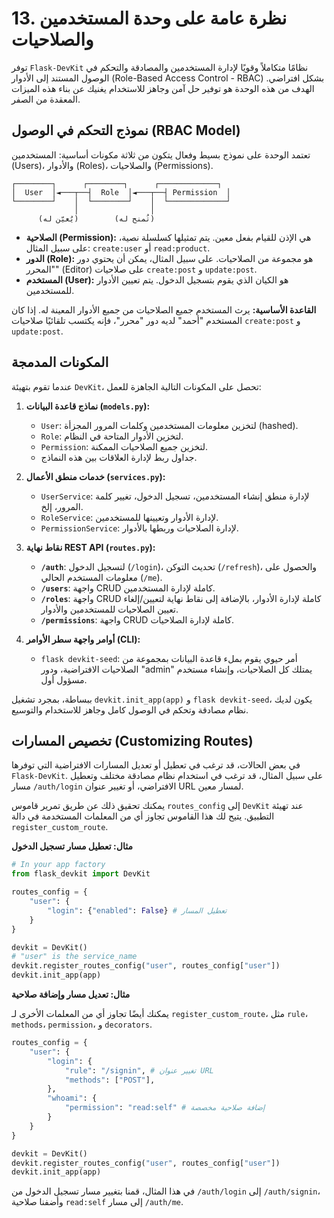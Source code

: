 # 13. نظرة عامة على وحدة المستخدمين والصلاحيات

توفر `Flask-DevKit` نظامًا متكاملاً وقويًا لإدارة المستخدمين والمصادقة والتحكم في الوصول المستند إلى الأدوار (Role-Based Access Control - RBAC) بشكل افتراضي. الهدف من هذه الوحدة هو توفير حل آمن وجاهز للاستخدام يغنيك عن بناء هذه الميزات المعقدة من الصفر.

## نموذج التحكم في الوصول (RBAC Model)

تعتمد الوحدة على نموذج بسيط وفعال يتكون من ثلاثة مكونات أساسية: المستخدمين (Users)، والأدوار (Roles)، والصلاحيات (Permissions).

```
┌────────┐      ┌────────┐      ┌─────────────┐
│  User  │◄───┬──┤  Role  │◄───┬──┤ Permission  │
└────────┘    │  └────────┘    │  └─────────────┘
              │                │
      (يُعيّن له)        (تُمنح له)
```

- **الصلاحية (Permission):** هي الإذن للقيام بفعل معين. يتم تمثيلها كسلسلة نصية، على سبيل المثال: `create:user` أو `read:product`.
- **الدور (Role):** هو مجموعة من الصلاحيات. على سبيل المثال، يمكن أن يحتوي دور "المحرر" (Editor) على صلاحيات `create:post` و `update:post`.
- **المستخدم (User):** هو الكيان الذي يقوم بتسجيل الدخول. يتم تعيين الأدوار للمستخدمين.

**القاعدة الأساسية:** يرث المستخدم جميع الصلاحيات من جميع الأدوار المعينة له. إذا كان المستخدم "أحمد" لديه دور "محرر"، فإنه يكتسب تلقائيًا صلاحيات `create:post` و `update:post`.

## المكونات المدمجة

عندما تقوم بتهيئة `DevKit`، تحصل على المكونات التالية الجاهزة للعمل:

1.  **نماذج قاعدة البيانات (`models.py`):**
    - `User`: لتخزين معلومات المستخدمين وكلمات المرور المجزأة (hashed).
    - `Role`: لتخزين الأدوار المتاحة في النظام.
    - `Permission`: لتخزين جميع الصلاحيات الممكنة.
    - جداول ربط لإدارة العلاقات بين هذه النماذج.

2.  **خدمات منطق الأعمال (`services.py`):**
    - `UserService`: لإدارة منطق إنشاء المستخدمين، تسجيل الدخول، تغيير كلمة المرور، إلخ.
    - `RoleService`: لإدارة الأدوار وتعيينها للمستخدمين.
    - `PermissionService`: لإدارة الصلاحيات وربطها بالأدوار.

3.  **نقاط نهاية REST API (`routes.py`):**
    - **`/auth`**: لتسجيل الدخول (`/login`)، تحديث التوكن (`/refresh`)، والحصول على معلومات المستخدم الحالي (`/me`).
    - **`/users`**: واجهة CRUD كاملة لإدارة المستخدمين.
    - **`/roles`**: واجهة CRUD كاملة لإدارة الأدوار، بالإضافة إلى نقاط نهاية لتعيين/إلغاء تعيين الصلاحيات للمستخدمين والأدوار.
    - **`/permissions`**: واجهة CRUD كاملة لإدارة الصلاحيات.

4.  **أوامر واجهة سطر الأوامر (CLI):**
    - `flask devkit-seed`: أمر حيوي يقوم بملء قاعدة البيانات بمجموعة من الصلاحيات الافتراضية، ودور "admin" يمتلك كل الصلاحيات، وإنشاء مستخدم مسؤول أول.

ببساطة، بمجرد تشغيل `devkit.init_app(app)` و `flask devkit-seed`، يكون لديك نظام مصادقة وتحكم في الوصول كامل وجاهز للاستخدام والتوسيع.

## تخصيص المسارات (Customizing Routes)

في بعض الحالات، قد ترغب في تعطيل أو تعديل المسارات الافتراضية التي توفرها `Flask-DevKit`. على سبيل المثال، قد ترغب في استخدام نظام مصادقة مختلف وتعطيل مسار `/auth/login` الافتراضي، أو تغيير عنوان URL لمسار معين.

يمكنك تحقيق ذلك عن طريق تمرير قاموس `routes_config` إلى `DevKit` عند تهيئة التطبيق. يتيح لك هذا القاموس تجاوز أي من المعلمات المستخدمة في دالة `register_custom_route`.

**مثال: تعطيل مسار تسجيل الدخول**

```python
# In your app factory
from flask_devkit import DevKit

routes_config = {
    "user": {
        "login": {"enabled": False} # تعطيل المسار
    }
}

devkit = DevKit()
# "user" is the service_name
devkit.register_routes_config("user", routes_config["user"])
devkit.init_app(app)
```

**مثال: تعديل مسار وإضافة صلاحية**

يمكنك أيضًا تجاوز أي من المعلمات الأخرى لـ `register_custom_route`، مثل `rule`، `methods`، `permission`، و `decorators`.

```python
routes_config = {
    "user": {
        "login": {
            "rule": "/signin", # تغيير عنوان URL
            "methods": ["POST"],
        },
        "whoami": {
            "permission": "read:self" # إضافة صلاحية مخصصة
        }
    }
}

devkit = DevKit()
devkit.register_routes_config("user", routes_config["user"])
devkit.init_app(app)
```

في هذا المثال، قمنا بتغيير مسار تسجيل الدخول من `/auth/login` إلى `/auth/signin`، وأضفنا صلاحية `read:self` إلى مسار `/auth/me`.
